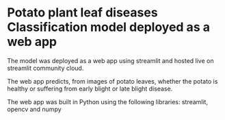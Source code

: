 <h1>Potato plant leaf diseases Classification model deployed as a web app</h1>

The model was deployed as a web app using streamlit and hosted live on streamlit community cloud.

The web app predicts, from images of potato leaves, whether the potato is healthy or suffering from early blight or late blight disease.

The web app was built in Python using the following libraries:
streamlit, opencv and numpy
